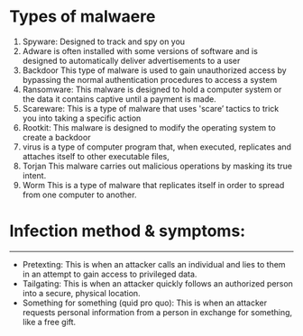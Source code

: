 # Types of malwaere

1. Spyware: Designed to track and spy on you
2. Adware is often installed with some versions of software and is designed to automatically deliver advertisements to a user
3. Backdoor This type of malware is used to gain unauthorized access by bypassing the normal authentication procedures to access a system
4. Ransomware: This malware is designed to hold a computer system or the data it contains captive until a payment is made.
5. Scareware: This is a type of malware that uses 'scare’ tactics to trick you into taking a specific action
6. Rootkit: This malware is designed to modify the operating system to create a backdoor
7. virus is a type of computer program that, when executed, replicates and attaches itself to other executable files,
8. Torjan This malware carries out malicious operations by masking its true intent.
9. Worm This is a type of malware that replicates itself in order to spread from one computer to another.


# Infection method & symptoms:
----
- Pretexting: This is when an attacker calls an individual and lies to them in an attempt to gain access to privileged data.
-  Tailgating: This is when an attacker quickly follows an authorized person into a secure, physical location.
-  Something for something (quid pro quo): This is when an attacker requests personal information from a person in exchange for something, like a free gift.


